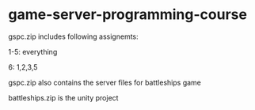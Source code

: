 # game-server-programming-course

gspc.zip includes following assignemts:

1-5: everything

6: 1,2,3,5
              
gspc.zip also contains the server files for battleships game
  
battleships.zip is the unity project

